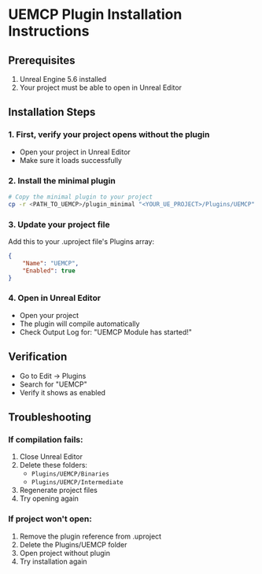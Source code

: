 # UEMCP Plugin Installation Instructions

## Prerequisites
1. Unreal Engine 5.6 installed
2. Your project must be able to open in Unreal Editor

## Installation Steps

### 1. First, verify your project opens without the plugin
- Open your project in Unreal Editor
- Make sure it loads successfully

### 2. Install the minimal plugin
```bash
# Copy the minimal plugin to your project
cp -r <PATH_TO_UEMCP>/plugin_minimal "<YOUR_UE_PROJECT>/Plugins/UEMCP"
```

### 3. Update your project file
Add this to your .uproject file's Plugins array:
```json
{
    "Name": "UEMCP",
    "Enabled": true
}
```

### 4. Open in Unreal Editor
- Open your project
- The plugin will compile automatically
- Check Output Log for: "UEMCP Module has started!"

## Verification
- Go to Edit → Plugins
- Search for "UEMCP"
- Verify it shows as enabled

## Troubleshooting

### If compilation fails:
1. Close Unreal Editor
2. Delete these folders:
   - `Plugins/UEMCP/Binaries`
   - `Plugins/UEMCP/Intermediate`
3. Regenerate project files
4. Try opening again

### If project won't open:
1. Remove the plugin reference from .uproject
2. Delete the Plugins/UEMCP folder
3. Open project without plugin
4. Try installation again
